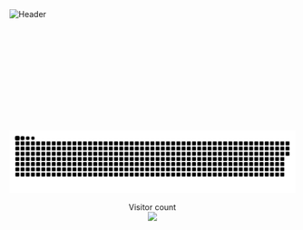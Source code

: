 <div style="width:500px; height:200px;">
  <img src="https://github.com/Mvsterpiece/Mvsterpiece/blob/main/Skyline.gif" style="width:100%; height:100%;" alt="Header">
</div>



<a href=#><img src="contributions.svg"></a>



<p align="center"> 
  Visitor count<br>
  <img src="https://profile-counter.glitch.me/mvsterpiece/count.svg" />
</p>
